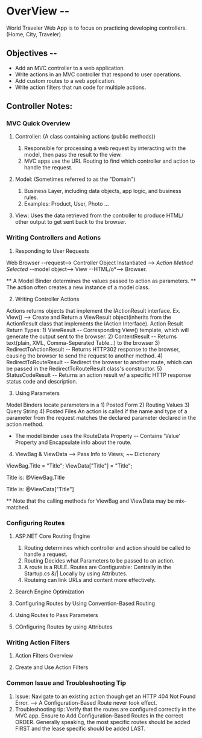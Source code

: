# OverView --
 
World Traveler Web App is to focus on practicing developing controllers. (Home, City, Traveler)

## Objectives --

- Add an MVC controller to a web application.
- Write actions in an MVC controller that respond to user operations.
- Add custom routes to a web application. 
- Write action filters that run code for multiple actions.

## Controller Notes:

### MVC Quick Overview

1. Controller: (A class containing actions (public methods))
   1) Responsible for processing a web request by interacting with the model, then pass the result to the view.
   2) MVC apps use the URL Routing to find which controller and action to handle the request.

2. Model: (Sometimes referred to as the "Domain")
   1) Business Layer, including data objects, app logic, and business rules.
   2) Examples: Product, User, Photo ...

3. View:
   Uses the data retrieved from the controller to produce HTML/ other output to get sent back to the browser.

### Writing Controllers and Actions

1. Responding to User Requests

Web Browser --request--> Controller Object Instantiated --> *Action Method Selected* --model object--> View --HTML/o*--> Browser.

** A Model Binder determines the values passed to action as parameters.
** The action often creates a new instance of a model class.

2. Writing Controller Actions

Actions returns objects that implement the IActionResult interface.
	Ex. View() --> Create and Return a ViewResult object(inherits from the ActionResult class that implements the IAction Interface).
Action Result Return Types:
	1) ViewResult -- Corresponding View() template, which will generate the output sent to the browser.
	2) ContentResult -- Returns text(plain, XML, Comma-Seperated Table...) to the browser
	3) RedirectToActionResult -- Returns HTTP302 response to the browser, causing the browser to send the request to another method.
	4) RedirectToRouteResult -- Redirect the browser to another route, which can be passed in the RedirectToRouteResult class's constructor.
	5) StatusCodeResult -- Returns an action result w/ a specific HTTP response status code and description.

3. Using Parameters

Model Binders locate parameters in a 1) Posted Form
				     2) Routing Values
				     3) Query String
				     4) Posted Files
An action is called if the name and type of a parameter from the request matches the declared parameter declared in the action method.
* <Behind the Scenes> The model binder uses the RouteData Property -- Contains 'Value' Property and Encapsulate info about the route.


4. ViewBag & ViewData --> Pass Info to Views; ~~ Dictionary

ViewBag.Title = "Title";		ViewData["Title"] = "Title";
<p> Title is: @ViewBag.Title </p>	<p> Title is: @ViewData["Title"] </p>

** Note that the calling methods for ViewBag and ViewData may be mix-matched.

### Configuring Routes

1. ASP.NET Core Routing Engine

   1) Routing determines which controller and action should be called to handle a request.
   2) Routing Decides what Parameters to be passed to an action.
   3) A route is a RULE. Routes are Configurable: Centrally in the Startup.cs &/| Locally by using Attributes.
   4) Routeing can link URLs and content more effectively.

2. Search Engine Optimization

3. Configuring Routes by Using Convention-Based Routing

4. Using Routes to Pass Parameters

5. COnfiguring Routes by using Attributes

### Writing Action Filters

1. Action Filters Overview

2. Create and Use Action Filters

### Common Issue and Troubleshooting Tip

1. Issue: Navigate to an existing action though get an HTTP 404 Not Found Error. --> A Configuration-Based Route never took effect.
2. Troubleshooting tip: Verify that the routes are configured correctly in the MVC app.
		    	Ensure to Add Configuration-Based Routes in the correct ORDER.
			Generally speaking, the most specific routes should be added FIRST and the lease specific should be added LAST.
